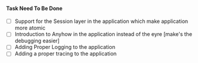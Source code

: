 


#### Task Need To Be Done

- [ ] Support for the Session layer in the application which make application more atomic
- [ ] Introduction to Anyhow in the application instead of the eyre [make's the debugging easier]
- [ ] Adding Proper Logging to the application
- [ ] Adding a proper tracing to the application